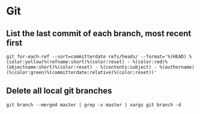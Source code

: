# Git
## List the last commit of each branch, most recent first

    git for-each-ref --sort=committerdate refs/heads/ --format='%(HEAD) %(color:yellow)%(refname:short)%(color:reset) - %(color:red)%(objectname:short)%(color:reset) - %(contents:subject) - %(authorname) (%(color:green)%(committerdate:relative)%(color:reset))'

## Delete all local git branches

    git branch --merged master | grep -v master | xargs git branch -d
